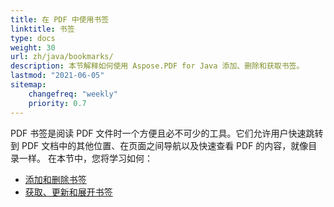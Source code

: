 ```yaml
---
title: 在 PDF 中使用书签
linktitle: 书签
type: docs
weight: 30
url: zh/java/bookmarks/
description: 本节解释如何使用 Aspose.PDF for Java 添加、删除和获取书签。
lastmod: "2021-06-05"
sitemap:
    changefreq: "weekly"
    priority: 0.7
---
```


PDF 书签是阅读 PDF 文件时一个方便且必不可少的工具。它们允许用户快速跳转到 PDF 文档中的其他位置、在页面之间导航以及快速查看 PDF 的内容，就像目录一样。
在本节中，您将学习如何：

- [添加和删除书签](/pdf/java/add-and-delete-bookmark/)
- [获取、更新和展开书签](/pdf/java/get-update-and-expand-bookmark/)